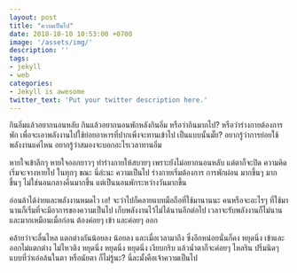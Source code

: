 ```yaml
---
layout: post
title: "ความเป็นไป"
date: 2018-10-10 10:53:00 +0700
image: '/assets/img/'
description: ''
tags:
- jekyll
- web
categories:
- Jekyll is awesome
twitter_text: 'Put your twitter description here.'
---
```

กินอิ่มแล้วอยากนอนหลับ กินแล้วอยากนอนพักหลังกินอิ่ม หรือว่ากินมากไป? หรือว่าร่างกายต้องการพัก เพื่อจะเอาพลังงานไปใช้ย่อยอาหารที่ปากเพิ่งจะทานเข้าไป เป็นแบบนั้นมั๊ย? อยากรู้ว่าการย่อยใช้พลังงานแค่ไหน อยากรู้ว่าสมองจะบอกอะไรเวลาทานอิ่ม

หายใจเข้าลึกๆ หายใจออกยาวๆ ทำร่างกายให้สบายๆ เพราะยังไม่อยากนอนหลับ แต่ตาก็จะปิด ความคิดเริ่มจะจางหายไป ในทุกๆ ขณะ นี่ล่ะนะ ความเป็นไป ร่างกายเริ่มต้องการ การพักผ่อน มากขึ้นๆ มากขึ้นๆ ไม่ใช่นอนกลางคืนมากขึ้น แต่เป็นนอนพักระหว่างวันมากขึ้น

อ่อนล้าได้ง่ายและพลังงานหมดไว เอ! จะว่าไปก็คลายแบทมือถือที่ใช้มานานนะ คนหรือจะอะไรๆ ที่ใช้มานานก็เริ่มที่จะมีอาการของความเป็นไป เก็บพลังงานไว้ไม่ได้นานอีกต่อไป เวลาจะรับพลังงานก็ไม่นานและมากเหมือนเมื่อก่อน ต้องค่อยๆ เข้า และค่อยๆ ออก

คล้ายว่าจะลื่นไหล แตกต่างกันน้อยลง น้อยลง และเมื่อเวลามาถึง ซึ่งอีกหน่อยนั่นก็คง หยุดนิ่ง เข้าและออกไม่แตกต่าง ไม่ไหวติง หยุดนิ่ง หยุดนิ่ง หยุดนิ่ง เงียบกริบ แล้วน้ำตาก็จะค่อยๆ ไหลริน ปริ่มนิดๆ แบบที่ว่าเอ่อล้นในตา หรือนัยตา ก็ไม่รู้นะ? นี่ละมั้งคือเจ้าความเป็นไป
